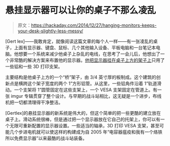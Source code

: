 # 悬挂显示器可以让你的桌子不那么凌乱

> 原文：<https://hackaday.com/2014/12/27/hanging-monitors-keeps-your-desk-slightly-less-messy/>

[Gert lex]——我敢肯定，就像阅读这篇文章的每个人一样——有一张凌乱的桌子，上面有显示器、键盘、鼠标、几个其他输入设备、平板电脑和一台笔记本电脑。他想要一个系统来减少他桌子上杂乱的电线，在思考了一会儿后，他想出了一个非常酷的解决方案来布置他的显示器。[他把显示器挂在桌子上方的架子上](http://hackaday.io/project/3691-desk-bridge)只用了一些铝和一些 3D 打印支架。

主要结构是他桌子上方的一个“桥”架子，由 3/4 英寸厚的板制成。这个建筑的创新点是横跨这个架子宽度的两个 1”方形铝管。从这里，一些铝角件沿着 1”轨道滑动。一个支架将 1”圆管固定在这些支架上，一个 VESA 支架固定在管道上。有一张 imgur 专辑贯穿了整个设计。与早期的战斗站相比，这无疑是一个进步，布线机把一切都清理得干净整洁。

[Gertlex]的悬挂显示器的新系统是伟大的，但这个简单的把一些更酷的建立放在桌子上。滑动系统很棒，但是通过把一个显示器放在它自己的托架上，你可以有一个无限可重新配置的显示器设置。一些适当的轴承，3D 打印 VESA 支架，甚至可能几个步进电机就可以使这样的构建成为自 2005 年“电容器瘟疫和我有一个烙铁所以免费显示器”以来最酷的战斗站装备。